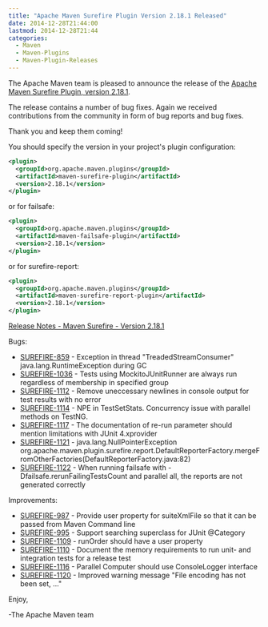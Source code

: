 ```yaml
---
title: "Apache Maven Surefire Plugin Version 2.18.1 Released"
date: 2014-12-28T21:44:00
lastmod: 2014-12-28T21:44
categories:
  - Maven
  - Maven-Plugins
  - Maven-Plugin-Releases
---
```

The Apache Maven team is pleased to announce the release of the 
[Apache Maven Surefire Plugin, version 2.18.1](http://maven.apache.org/plugins/maven-surefire-plugin/).

The release contains a number of bug fixes.
Again we received contributions from the community in form of bug reports
and bug fixes.

Thank you and keep them coming!


You should specify the version in your project's plugin configuration:

```xml
<plugin>
  <groupId>org.apache.maven.plugins</groupId>
  <artifactId>maven-surefire-plugin</artifactId>
  <version>2.18.1</version>
</plugin>
```

or for failsafe:

```xml
<plugin>
  <groupId>org.apache.maven.plugins</groupId>
  <artifactId>maven-failsafe-plugin</artifactId>
  <version>2.18.1</version>
</plugin>
```

or for surefire-report:

```xml
<plugin>
  <groupId>org.apache.maven.plugins</groupId>
  <artifactId>maven-surefire-report-plugin</artifactId>
  <version>2.18.1</version>
</plugin>
```


<!-- more -->

[Release Notes - Maven Surefire - Version 2.18.1](http://jira.codehaus.org/secure/ReleaseNote.jspa?projectId=10541&version=20814)

Bugs:

 * [SUREFIRE-859](https://issues.apache.org/jira/browse/SUREFIRE-859) - Exception in thread "TreadedStreamConsumer" java.lang.RuntimeException during GC
 * [SUREFIRE-1036](https://issues.apache.org/jira/browse/SUREFIRE-1036) - Tests using MockitoJUnitRunner are always run regardless of membership in specified group
 * [SUREFIRE-1112](https://issues.apache.org/jira/browse/SUREFIRE-1112) - Remove uneccessary newlines in console output for test results with no error
 * [SUREFIRE-1114](https://issues.apache.org/jira/browse/SUREFIRE-1114) - NPE in TestSetStats. Concurrency issue with parallel methods on TestNG.
 * [SUREFIRE-1117](https://issues.apache.org/jira/browse/SUREFIRE-1117) - The documentation of re-run parameter should mention limitations with JUnit 4.xprovider
 * [SUREFIRE-1121](https://issues.apache.org/jira/browse/SUREFIRE-1121) - java.lang.NullPointerException org.apache.maven.plugin.surefire.report.DefaultReporterFactory.mergeFromOtherFactories(DefaultReporterFactory.java:82)
 * [SUREFIRE-1122](https://issues.apache.org/jira/browse/SUREFIRE-1122) - When running failsafe with -Dfailsafe.rerunFailingTestsCount and parallel all, the reports are not
generated correctly

Improvements:

 * [SUREFIRE-987](https://issues.apache.org/jira/browse/SUREFIRE-987) - Provide user property for suiteXmlFile so that it can be passed from Maven Command line
 * [SUREFIRE-995](https://issues.apache.org/jira/browse/SUREFIRE-995) - Support searching superclass for JUnit @Category
 * [SUREFIRE-1109](https://issues.apache.org/jira/browse/SUREFIRE-1109) - runOrder should have a user property
 * [SUREFIRE-1110](https://issues.apache.org/jira/browse/SUREFIRE-1110) - Document the memory requirements to run unit- and integration tests for a release test
 * [SUREFIRE-1116](https://issues.apache.org/jira/browse/SUREFIRE-1116) - Parallel Computer should use ConsoleLogger interface
 * [SUREFIRE-1120](https://issues.apache.org/jira/browse/SUREFIRE-1120) - Improved warning message "File encoding has not been set, ..."

Enjoy,

-The Apache Maven team

